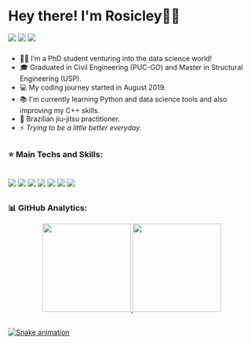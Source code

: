# Hey there! I'm Rosicley👋🏻

<div> 
  <a href = "mailto:rosicley.eng@outlook.com"><img src="https://img.shields.io/badge/Gmail-D14836?style=for-the-badge&logo=gmail&logoColor=white" target="_blank"></a>
  <a href = "https://api.whatsapp.com/send?phone=5562981928239&text=Ol%C3%A1%2C%20sinta-se%20livre%20para%20conversar%20comigo."><img src="https://img.shields.io/badge/WhatsApp-25D366?style=for-the-badge&logo=whatsapp&logoColor=white" target="_blank"></a>
  <a href="https://www.linkedin.com/in/rosicley-júnio-rodrigues-rosa-a5580610b/" target="_blank"><img src="https://img.shields.io/badge/LinkedIn-0077B5?style=for-the-badge&logo=linkedin&logoColor=white" target="_blank"></a> 
</div>

###

- 👦🏻 I’m a PhD student venturing into the data science world!
- 🎓 Graduated in Civil Engineering (PUC-GO) and Master in Structural Engineering (USP).
- 💻 My coding journey started in August 2019.
- 📚 I'm currently learning Python and data science tools and also improving my C++ skills. 
- 🥋 Brazilian jiu-jitsu practitioner.
- ⚡ <em>Trying to be a little better everyday.</em>

##

### :star: Main Techs and Skills:
<div style="display: inline_block"><br>
  <img src="https://img.shields.io/badge/c++-%2300599C.svg?style=for-the-badge&logo=c%2B%2B&logoColor=white"/>
  <img src="https://img.shields.io/badge/Python-14354C?style=for-the-badge&logo=python&logoColor=white"/>
  <img src="https://img.shields.io/badge/Fortran-%23734F96.svg?style=for-the-badge&logo=fortran&logoColor=white"/>
  <img src="https://img.shields.io/badge/latex-%23008080.svg?style=for-the-badge&logo=latex&logoColor=white"/>
  <img src="https://img.shields.io/badge/git-%23F05033.svg?style=for-the-badge&logo=git&logoColor=white"/>
  <img src="https://img.shields.io/badge/Linux-FCC624?style=for-the-badge&logo=linux&logoColor=black"/>
  <img src="https://img.shields.io/badge/Visual%20Studio%20Code-0078d7.svg?style=for-the-badge&logo=visual-studio-code&logoColor=white"/>
</div>

##

### 📊 GitHub Analytics:
<div align="center">
  <a href="https://github.com/rosicley">
  <img height="180em" src="https://github-readme-stats.vercel.app/api?username=rosicley&show_icons=true&theme=gotham&include_all_commits=true&count_private=true"/>
  <img height="180em" src="https://github-readme-stats.vercel.app/api/top-langs/?username=rosicley&layout=compact&langs_count=7&theme=gotham"/>
</div>
  

 
  ##
 
 
<div> 
  
  ![Snake animation](https://github.com/rosicley/rosicley/blob/output/github-contribution-grid-snake.svg)
  
</div>
